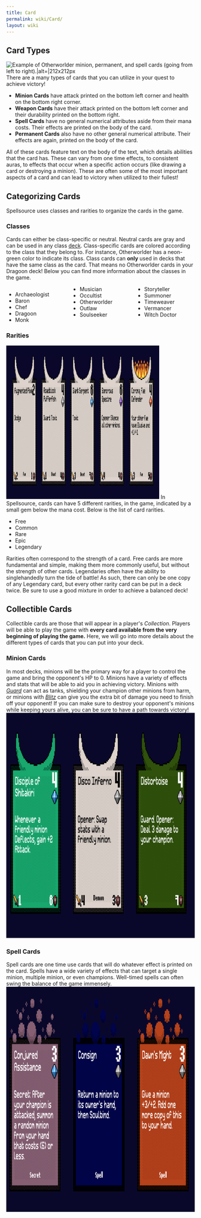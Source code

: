 ```yaml
---
title: Card
permalink: wiki/Card/
layout: wiki
---
```


Card Types
----------

![Example of Otherworlder minion, permanent, and spell cards (going from
left to
right).\|alt=\|212x212px](Cards_example.png "fig:Example of Otherworlder minion, permanent, and spell cards (going from left to right).|alt=|212x212px")There
are a many types of cards that you can utilize in your quest to achieve
victory!

-   **Minion Cards** have attack printed on the bottom left corner and
    health on the bottom right corner.
-   **Weapon Cards** have their attack printed on the bottom left corner
    and their durability printed on the bottom right.
-   **Spell Cards** have no general numerical attributes aside from
    their mana costs. Their effects are printed on the body of the card.
-   **Permanent Cards** also have no other general numerical attribute.
    Their effects are again, printed on the body of the card.

All of these cards feature text on the body of the text, which details
abilities that the card has. These can vary from one time effects, to
consistent auras, to effects that occur when a specific action occurs
(like drawing a card or destroying a minion). These are often some of
the most important aspects of a card and can lead to victory when
utilized to their fullest!

Categorizing Cards
------------------

Spellsource uses classes and rarities to organize the cards in the game.

### Classes

Cards can either be class-specific or neutral. Neutral cards are gray
and can be used in any class [deck](/wiki/Building_a_Deck "wikilink").
Class-specific cards are colored according to the class that they belong
to. For instance, Otherworlder has a neon-green color to indicate its
class. Class cards can **only** used in decks that have the same class
as the card. That means no Otherworlder cards in your Dragoon deck!
Below you can find more information about the classes in the game.

<div style="column-count:3;-moz-column-count:3;-webkit-column-count:3">

-   Archaeologist
-   Baron
-   Chef
-   Dragoon
-   Monk
-   Musician
-   Occultist
-   Otherworlder
-   Outlaw
-   Soulseeker
-   Storyteller
-   Summoner
-   Timeweaver
-   Vermancer
-   Witch Doctor

</div>

### Rarities

<img src="Rarities.png" title="fig:An example of the cards with different rarities. (Going from left to right, Free, Common, Rare, Epic, Legendary)" width="409" height="409" alt="An example of the cards with different rarities. (Going from left to right, Free, Common, Rare, Epic, Legendary)" />
In Spellsource, cards can have 5 different rarities, in the game,
indicated by a small gem below the mana cost. Below is the list of card
rarities.

-   Free
-   Common
-   Rare
-   Epic
-   Legendary

Rarities often correspond to the strength of a card. Free cards are more
fundamental and simple, making them more commonly useful, but without
the strength of other cards. Legendaries often have the ability to
singlehandedly turn the tide of battle! As such, there can only be one
copy of any Legendary card, but every other rarity card can be put in a
deck twice. Be sure to use a good mixture in order to achieve a balanced
deck!

Collectible Cards
-----------------

Collectible cards are those that will appear in a player's *Collection*.
Players will be able to play the game with **every card available from
the very beginning of playing the game.** Here, we will go into more
details about the different types of cards that you can put into your
deck.

### Minion Cards

In most decks, minions will be the primary way for a player to control
the game and bring the opponent's HP to 0. Minions have a variety of
effects and stats that will be able to aid you in achieving victory.
Minions with *[Guard](/wiki/Keywords "wikilink")* can act as tanks, shielding
your champion other minions from harm, or minions with
*[Blitz](/wiki/Keywords "wikilink")* can give you the extra bit of damage you
need to finish off your opponent! If you can make sure to destroy your
opponent's minions while keeping yours alive, you can be sure to have a
path towards victory!
<img src="Minions2.png" title="fig:An example of Monk, Neutral, and Occultist minions (going from left to right)." width="600" height="600" alt="An example of Monk, Neutral, and Occultist minions (going from left to right)." />

### Spell Cards

Spell cards are one time use cards that will do whatever effect is
printed on the card. Spells have a wide variety of effects that can
target a single minion, multiple minion, or even champions. Well-timed
spells can often swing the balance of the game immensely.
<img src="Spells.png" title="fig:An example of Summoner, Soulseeker, and Dragoon spells (going from left to right)." width="600" height="600" alt="An example of Summoner, Soulseeker, and Dragoon spells (going from left to right)." />  

